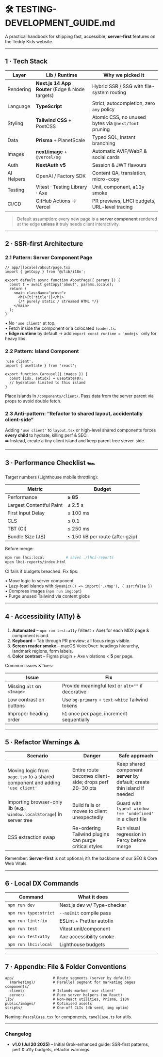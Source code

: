 # 🛠️ TESTING-DEVELOPMENT_GUIDE.md

A practical handbook for shipping fast, accessible, **server-first** features on the Teddy Kids website.

---

## 1 · Tech Stack

| Layer | Lib / Runtime | Why we picked it |
|-------|---------------|------------------|
| Rendering | **Next.js 14 App Router** (Edge & Node targets) | Hybrid SSR / SSG with file-system routing |
| Language | **TypeScript** | Strict, autocompletion, zero `any` policy |
| Styling | **Tailwind CSS** + PostCSS | Atomic CSS, no unused bytes via `@next/font` pruning |
| Data | **Prisma** + PlanetScale | Typed SQL, instant branching |
| Images | **next/image** + `@vercel/og` | Automatic AVIF/WebP & social cards |
| Auth | **NextAuth v5** | Session & JWT flavours |
| AI Helpers | OpenAI / Factory SDK | Content QA, translation, micro-copy |
| Testing | Vitest · Testing Library · Axe | Unit, component, a11y smoke |
| CI/CD | GitHub Actions → Vercel | PR previews, LHCI budgets, URL-level tracing |

> Default assumption: every new page is a **server component** rendered at the edge **unless** it truly needs client interactivity.

---

## 2 · SSR-first Architecture

### 2.1 Pattern: Server Component Page  

```tsx
// app/[locale]/about/page.tsx
import { getCopy } from '@/lib/i18n';

export default async function AboutPage({ params }) {
  const t = await getCopy('about', params.locale);
  return (
    <main className="prose">
      <h1>{t('title')}</h1>
      {/* purely static / streamed HTML */}
    </main>
  );
}
```

• No `'use client'` at top.  
• Fetch inside the component or a colocated `loader.ts`.  
• **Edge runtime** by default → add `export const runtime = 'nodejs'` only for heavy libs.

### 2.2 Pattern: Island Component

```tsx
'use client';
import { useState } from 'react';

export function Carousel({ images }) {
  const [idx, setIdx] = useState(0);
  // hydration limited to this island
}
```

Place islands in `/components/client/`. Pass data from the server parent via props to avoid double fetch.

### 2.3 Anti-pattern: “Refactor to shared layout, accidentally client-side”

Adding `'use client'` to `layout.tsx` or high-level shared components forces **every child** to hydrate, killing perf & SEO.  
➡️ Instead, create a tiny client island and keep parent tree server-side.

---

## 3 · Performance Checklist 🏎️

Target numbers (Lighthouse mobile throttling):

| Metric | Budget |
|--------|--------|
| Performance | **≥ 85** |
| Largest Contentful Paint | ≤ 2.5 s |
| First Input Delay | ≤ 100 ms |
| CLS | ≤ 0.1 |
| TBT (CI) | ≤ 250 ms |
| Bundle Size (JS) | ≤ 150 kB per route (after gzip) |

Before merge:  

```bash
npm run lhci:local          # saves ./lhci-reports
open lhci-reports/index.html
```

CI fails if budgets breached. Fix tips:

• Move logic to server component  
• Lazy-load islands with `dynamic(() => import('./Map'), { ssr:false })`  
• Compress images (`npm run img:opt`)  
• Purge unused Tailwind via content globs

---

## 4 · Accessibility (A11y) ♿️

1. **Automated** – `npm run test:a11y` (Vitest + Axe) for each MDX page & component island.  
2. **Keyboard** – Tab through PR preview; all focus rings visible.  
3. **Screen reader smoke** – macOS VoiceOver: headings hierarchy, landmark regions, form labels.  
4. **Color contrast** – Figma plugin + Axe violations < **5** per page.

Common issues & fixes:

| Issue | Fix |
|-------|-----|
| Missing `alt` on `<Image>` | Provide meaningful text or `alt=""` if decorative |
| Low contrast on buttons | Use `bg-primary` + `text-white` Tailwind tokens |
| Improper heading order | `h1` once per page, increment sequentially |

---

## 5 · Refactor Warnings ⚠️

| Scenario | Danger | Safe approach |
|----------|--------|---------------|
| Moving logic from `page.tsx` to a shared component and adding `'use client'` | Entire route becomes client-side; drops perf 20-30 pts | Keep shared component **server** by default; create thin island if needed |
| Importing browser-only lib (e.g., `window.localStorage`) in server tree | Build fails or moves to client unexpectedly | Guard with `typeof window !== 'undefined'` in a client file |
| CSS extraction swap | Re-ordering Tailwind plugins can purge critical styles | Run visual regression in Percy before merge |

Remember: **Server-first** is not optional; it’s the backbone of our SEO & Core Web Vitals.

---

## 6 · Local DX Commands

| Command | What it does |
|---------|--------------|
| `npm run dev` | Next.js dev w/ Type-checker |
| `npm run type:strict` | `--noEmit` compile pass |
| `npm run lint:fix` | ESLint + Prettier autofix |
| `npm run test` | Vitest unit/component |
| `npm run test:a11y` | Axe accessibility smoke |
| `npm run lhci:local` | Lighthouse budgets |

---

## 7 · Appendix: File & Folder Conventions

```
app/                  # Route segments (server by default)
  (marketing)/        # Parallel segment for marketing pages
components/
  client/             # Islands marked 'use client'
  server/             # Pure server helpers (no React)
lib/                  # Non-React utilities, Prisma, i18n
public/images/        # Optimised assets
scripts/              # One-off CLIs (db seed, img optim)
```

Naming: `PascalCase.tsx` for components, `camelCase.ts` for utils.

---

### Changelog
* **v1.0 (Jul 20 2025)** – Initial Grok-enhanced guide: SSR-first patterns, perf & a11y budgets, refactor warnings.
